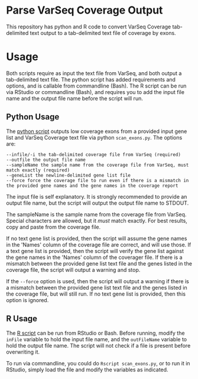 # Parse VarSeq Coverage Output
This repository has python and R code to convert VarSeq Coverage tab-delimited text output to a tab-delimited text file of coverage by exons.

# Usage
Both scripts require as input the text file from VarSeq, and both output a tab-delimited text file. The python script has added requirements and options, and is callable from commandline (Bash). The R script can be run via RStudio or commandline (Bash), and requires you to add the input file name and the output file name before the script will run.

## Python Usage

The [python script](https://github.com/disulfidebond/Parse_VarSeq_Coverage_Output/blob/main/Code/scan_exons.py) outputs low coverage exons from a provided input gene list and VarSeq Coverage text file via python `scan_exons.py`. The options are:

    --infile/-i the tab-delimited coverage file from VarSeq (required)
    --outfile the output file name
    --sampleName the sample name from the coverage file from VarSeq, must match exactly (required)
    --geneList the newline-delimited gene list file
    --force force the coverage file to run even if there is a mismatch in the provided gene names and the gene names in the coverage report
    
The input file is self explanatory. It is strongly recommended to provide an output file name, but the script will output the output file name to STDOUT.

The sampleName is the sample name from the coverage file from VarSeq. Special characters are allowed, but it *must* match exactly. For best results, copy and paste from the coverage file.

If no text gene list is provided, then the script will assume the gene names in the 'Names' column of the coverage file are correct, and will use those. If a text gene list is provided, then the script will verify the gene list against the gene names in the 'Names' column of the coverager file. If there is a mismatch between the provided gene list text file and the genes listed in the coverage file, the script will output a warning and stop.

If the `--force` option is used, then the script will output a warning if there is a mismatch between the provided gene list text file and the genes listed in the coverage file, but will still run. If no text gene list is provided, then this option is ignored.

## R Usage
The [R script](https://github.com/disulfidebond/Parse_VarSeq_Coverage_Output/blob/main/Code/scan_exons.R) can be run from RStudio or Bash. Before running, modify the `inFile` variable to hold the input file name, and the `outFileName` variable to hold the output file name. The script will not check if a file is present before overwriting it.

To run via commandline, you could do `Rscript scan_exons.py`, or to run it in RStudio, simply load the file and modify the variables as indicated.
